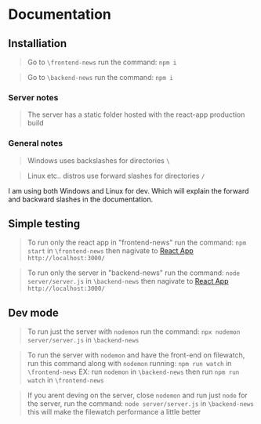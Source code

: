 # Documentation

## Installiation
> Go to `\frontend-news` run the command: `npm i`

> Go to `\backend-news` run the command: `npm i`

### Server notes
> The server has a static folder hosted with the react-app production build

### General notes
> Windows uses backslashes for directories `\`

> Linux etc.. distros use forward slashes for directories `/`

I am using both Windows and Linux for dev. Which will explain the forward and backward slashes in the documentation.

## Simple testing
> To run only the react app in "frontend-news" run the command: `npm start` in `\frontend-news` then nagivate to [React App](http://localhost:3000/) `http://localhost:3000/`

> To run only the server in "backend-news" run the command: `node server/server.js` in `\backend-news` then nagivate to [React App](http://localhost:3000/) `http://localhost:3000/`

## Dev mode
> To run just the server with `nodemon` run the command: `npx nodemon server/server.js` in `\backend-news`

> To run the server with `nodemon` and have the front-end on filewatch, run this command along with `nodemon` running: `npm run watch` in `\frontend-news`
EX: run `nodemon` in `\backend-news`
    then run `npm run watch` in `\frontend-news`

> If you arent deving on the server, close `nodemon` and run just `node` for the server, run the command: `node server/server.js` in `\backend-news` this will make the filewatch performance a little better
